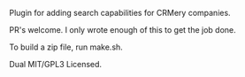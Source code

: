 Plugin for adding search capabilities for CRMery companies.

PR's welcome. I only wrote enough of this to get the job done.

To build a zip file, run make.sh.

Dual MIT/GPL3 Licensed.
